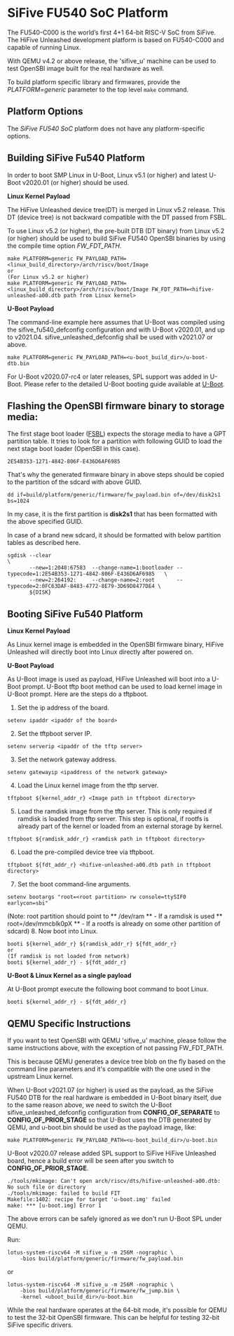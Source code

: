 SiFive FU540 SoC Platform
=========================
The FU540-C000 is the world’s first 4+1 64-bit RISC-V SoC from SiFive.
The HiFive Unleashed development platform is based on FU540-C000 and capable
of running Linux.

With QEMU v4.2 or above release, the 'sifive_u' machine can be used to test
OpenSBI image built for the real hardware as well.

To build platform specific library and firmwares, provide the
*PLATFORM=generic* parameter to the top level `make` command.

Platform Options
----------------

The *SiFive FU540 SoC* platform does not have any platform-specific
options.

Building SiFive Fu540 Platform
------------------------------

In order to boot SMP Linux in U-Boot, Linux v5.1 (or higher) and latest
U-Boot v2020.01 (or higher) should be used.

**Linux Kernel Payload**

The HiFive Unleashed device tree(DT) is merged in Linux v5.2 release. This
DT (device tree) is not backward compatible with the DT passed from FSBL.

To use Linux v5.2 (or higher), the pre-built DTB (DT binary) from Linux v5.2
(or higher) should be used to build SiFive FU540 OpenSBI binaries by using
the compile time option *FW_FDT_PATH*.

```
make PLATFORM=generic FW_PAYLOAD_PATH=<linux_build_directory>/arch/riscv/boot/Image
or
(For Linux v5.2 or higher)
make PLATFORM=generic FW_PAYLOAD_PATH=<linux_build_directory>/arch/riscv/boot/Image FW_FDT_PATH=<hifive-unleashed-a00.dtb path from Linux kernel>
```

**U-Boot Payload**

The command-line example here assumes that U-Boot was compiled using the
sifive_fu540_defconfig configuration and with U-Boot v2020.01, and up to
v2021.04. sifive_unleashed_defconfig shall be used with v2021.07 or above.

```
make PLATFORM=generic FW_PAYLOAD_PATH=<u-boot_build_dir>/u-boot-dtb.bin
```
For U-Boot v2020.07-rc4 or later releases, SPL support was added in U-Boot.
Please refer to the detailed U-Boot booting guide available at [U-Boot].

Flashing the OpenSBI firmware binary to storage media:
------------------------------------------------------
The first stage boot loader ([FSBL]) expects the storage media to have a GPT
partition table. It tries to look for a partition with following GUID to load
the next stage boot loader (OpenSBI in this case).

```
2E54B353-1271-4842-806F-E436D6AF6985
```

That's why the generated firmware binary in above steps should be copied to
the partition of the sdcard with above GUID.

```
dd if=build/platform/generic/firmware/fw_payload.bin of=/dev/disk2s1 bs=1024
```

In my case, it is the first partition is **disk2s1** that has been formatted
with the above specified GUID.

In case of a brand new sdcard, it should be formatted with below partition
tables as described here.

```
sgdisk --clear                                                               \
       --new=1:2048:67583  --change-name=1:bootloader --typecode=1:2E54B353-1271-4842-806F-E436D6AF6985   \
       --new=2:264192:     --change-name=2:root       --typecode=2:0FC63DAF-8483-4772-8E79-3D69D8477DE4 \
       ${DISK}
```

Booting SiFive Fu540 Platform
-----------------------------

**Linux Kernel Payload**

As Linux kernel image is embedded in the OpenSBI firmware binary, HiFive
Unleashed will directly boot into Linux directly after powered on.

**U-Boot Payload**

As U-Boot image is used as payload, HiFive Unleashed will boot into a U-Boot
prompt. U-Boot tftp boot method can be used to load kernel image in U-Boot
prompt. Here are the steps do a tftpboot.

1. Set the ip address of the board.
```
setenv ipaddr <ipaddr of the board>
```
2. Set the tftpboot server IP.
```
setenv serverip <ipaddr of the tftp server>
```
3. Set the network gateway address.
```
setenv gatewayip <ipaddress of the network gateway>
```
4. Load the Linux kernel image from the tftp server.
```
tftpboot ${kernel_addr_r} <Image path in tftpboot directory>
```
5. Load the ramdisk image from the tftp server. This is only required if
ramdisk is loaded from tftp server. This step is optional, if rootfs is
already part of the kernel or loaded from an external storage by kernel.
```
tftpboot ${ramdisk_addr_r} <ramdisk path in tftpboot directory>
```
6. Load the pre-compiled device tree via tftpboot.
```
tftpboot ${fdt_addr_r} <hifive-unleashed-a00.dtb path in tftpboot directory>
```
7. Set the boot command-line arguments.
```
setenv bootargs "root=<root partition> rw console=ttySIF0 earlycon=sbi"
```
(Note: root partition should point to
** /dev/ram ** - If a ramdisk is used
** root=/dev/mmcblk0pX ** - If a rootfs is already on some other partition
of sdcard)
8. Now boot into Linux.
```
booti ${kernel_addr_r} ${ramdisk_addr_r} ${fdt_addr_r}
or
(If ramdisk is not loaded from network)
booti ${kernel_addr_r} - ${fdt_addr_r}
```

**U-Boot & Linux Kernel as a single payload**

At U-Boot prompt execute the following boot command to boot Linux.

```
booti ${kernel_addr_r} - ${fdt_addr_r}
```

QEMU Specific Instructions
--------------------------
If you want to test OpenSBI with QEMU 'sifive_u' machine, please follow the
same instructions above, with the exception of not passing FW_FDT_PATH.

This is because QEMU generates a device tree blob on the fly based on the
command line parameters and it's compatible with the one used in the upstream
Linux kernel.

When U-Boot v2021.07 (or higher) is used as the payload, as the SiFive FU540
DTB for the real hardware is embedded in U-Boot binary itself, due to the same
reason above, we need to switch the U-Boot sifive_unleashed_defconfig
configuration from **CONFIG_OF_SEPARATE** to **CONFIG_OF_PRIOR_STAGE** so that
U-Boot uses the DTB generated by QEMU, and u-boot.bin should be used as the
payload image, like:

```
make PLATFORM=generic FW_PAYLOAD_PATH=<u-boot_build_dir>/u-boot.bin
```

U-Boot v2020.07 release added SPL support to SiFive HiFive Unleashed board,
hence a build error will be seen after you switch to **CONFIG_OF_PRIOR_STAGE**.

```
./tools/mkimage: Can't open arch/riscv/dts/hifive-unleashed-a00.dtb: No such file or directory
./tools/mkimage: failed to build FIT
Makefile:1402: recipe for target 'u-boot.img' failed
make: *** [u-boot.img] Error 1
```

The above errors can be safely ignored as we don't run U-Boot SPL under QEMU.

Run:
```
lotus-system-riscv64 -M sifive_u -m 256M -nographic \
	-bios build/platform/generic/firmware/fw_payload.bin
```
or
```
lotus-system-riscv64 -M sifive_u -m 256M -nographic \
	-bios build/platform/generic/firmware/fw_jump.bin \
	-kernel <uboot_build_dir>/u-boot.bin
```

While the real hardware operates at the 64-bit mode, it's possible for QEMU to
test the 32-bit OpenSBI firmware. This can be helpful for testing 32-bit SiFive
specific drivers.

[U-Boot]: https://gitlab.denx.de/u-boot/u-boot/blob/master/doc/board/sifive/fu540.rst
[FSBL]: https://github.com/sifive/freedom-u540-c000-bootloader

